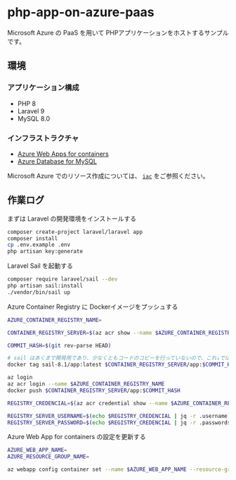 # php-app-on-azure-paas
Microsoft Azure の PaaS を用いて PHPアプリケーションをホストするサンプルです。

## 環境

### アプリケーション構成

- PHP 8
- Laravel 9
- MySQL 8.0

### インフラストラクチャ

- [Azure Web Apps for containers](https://learn.microsoft.com/en-gb/azure/app-service/overview)
- [Azure Database for MySQL](https://learn.microsoft.com/en-us/azure/mysql/)

Microsoft Azure でのリソース作成については、 [`iac`](./iac/) をご参照ください。

## 作業ログ

まずは Laravel の開発環境をインストールする

```bash
composer create-project laravel/laravel app
composer install
cp .env.example .env
php artisan key:generate
```

Laravel Sail を起動する

```bash
composer require laravel/sail --dev
php artisan sail:install
./vendor/bin/sail up
```

Azure Container Registry に Dockerイメージをプッシュする

```bash
AZURE_CONTAINER_REGISTRY_NAME=

CONTAINER_REGISTRY_SERVER=$(az acr show --name $AZURE_CONTAINER_REGISTRY_NAME | jq -r .loginServer)

COMMIT_HASH=$(git rev-parse HEAD)

# sail はあくまで開発用であり、少なくともコードのコピーを行っていないので、これ↓ではデプロイ後に動かない
docker tag sail-8.1/app:latest $CONTAINER_REGISTRY_SERVER/app:$COMMIT_HASH

az login
az acr login --name $AZURE_CONTAINER_REGISTRY_NAME
docker push $CONTAINER_REGISTRY_SERVER/app:$COMMIT_HASH

REGISTRY_CREDENCIAL=$(az acr credential show --name $AZURE_CONTAINER_REGISTRY_NAME)

REGISTRY_SERVER_USERNAME=$(echo $REGISTRY_CREDENCIAL | jq -r .username)
REGISTRY_SERVER_PASSWORD=$(echo $REGISTRY_CREDENCIAL | jq -r .passwords[0].value)
```

Azure Web App for containers の設定を更新する

```bash
AZURE_WEB_APP_NAME=
AZURE_RESOURCE_GROUP_NAME=

az webapp config container set --name $AZURE_WEB_APP_NAME --resource-group $AZURE_RESOURCE_GROUP_NAME --docker-custom-image-name $CONTAINER_REGISTRY_SERVER/app:$COMMIT_HASH
```